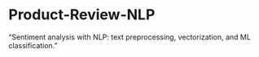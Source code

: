 # Product-Review-NLP
“Sentiment analysis with NLP: text preprocessing, vectorization, and ML classification.”

